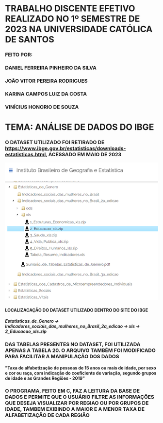 # TRABALHO DISCENTE EFETIVO REALIZADO NO 1º SEMESTRE DE 2023 NA UNIVERSIDADE CATÓLICA DE SANTOS
### FEITO POR:
### DANIEL FERREIRA PINHEIRO DA SILVA
### JOÃO VITOR PEREIRA RODRIGUES
### KARINA CAMPOS LUIZ DA COSTA
### VINÍCIUS HONORIO DE SOUZA

# TEMA: ANÁLISE DE DADOS DO IBGE
### O DATASET UTILIZADO FOI RETIRADO DE https://www.ibge.gov.br/estatisticas/downloads-estatisticas.html, ACESSADO EM MAIO DE 2023
![Localização do dataset utilizado dentro do site](image.png)
#### LOCALIZACAÇÃO DO DATASET UTILIZADO DENTRO DO SITE DO IBGE
##### Estatisticas_de_Genero -> Indicadores_sociais_das_mulheres_no_Brasil_2a_edicao -> xls -> 2_Educacao_xls.zip
### DAS TABELAS PRESENTES NO DATASET, FOI UTILIZADA APENAS A TABELA 20. O ARQUIVO TAMBÉM FOI MODIFICADO PARA FACILITAR A MANIPULAÇÃO DOS DADOS
#### "Taxa de alfabetização de pessoas de 15 anos ou mais de idade, por sexo e cor ou raça, com indicação do coeficiente de variação, segundo grupos de idade e as Grandes Regiões - 2019"
### O PROGRAMA, FEITO EM C, FAZ A LEITURA DA BASE DE DADOS E PERMITE QUE O USUÁRIO FILTRE AS INFORMAÇÕES QUE DESEJA VISUALIZAR POR REGIAO OU POR GRUPOS DE IDADE, TAMBEM EXIBINDO A MAIOR E A MENOR TAXA DE ALFABETIZAÇÃO DE CADA REGIÃO